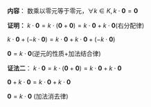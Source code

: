 **内容**：
数乘以零元等于零元，$\forall k\in K, k\cdot\mathbf{0}=\mathbf{0}$

**证明：**
$k\cdot\mathbf{0}
=k\cdot(\mathbf{0}+\mathbf{0})
=k\cdot\mathbf{0}+k\cdot\mathbf{0}$(右分配律)

$k\cdot\mathbf{0}+(-k\cdot\mathbf{0})
=k\cdot\mathbf{0}
+k\cdot\mathbf{0}+(-k\cdot\mathbf{0})$

$\mathbf{0}=k\cdot\mathbf{0}$(逆元的性质+加法结合律)

**证法二**：
$k\cdot\mathbf{0}
=k\cdot(\mathbf{0}+\mathbf{0})
=k\cdot\mathbf{0}+k\cdot\mathbf{0}$

$\mathbf{0}+k\cdot\mathbf{0}=k\cdot\mathbf{0}+k\cdot\mathbf{0}$

$\mathbf{0}=k\cdot\mathbf{0}$ (加法消去律)